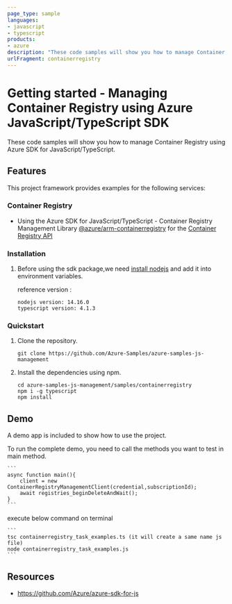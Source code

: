 ```yaml
---
page_type: sample
languages:
- javascript
- typescript
products:
- azure
description: "These code samples will show you how to manage Container Registry using Azure SDK for JavaScript/TypeScript."
urlFragment: containerregistry
---
```


# Getting started - Managing Container Registry using Azure JavaScript/TypeScript SDK

These code samples will show you how to manage Container Registry using Azure SDK for JavaScript/TypeScript.

## Features

This project framework provides examples for the following services:

### Container Registry
* Using the Azure SDK for JavaScript/TypeScript - Container Registry Management Library [@azure/arm-containerregistry](https://www.npmjs.com/package/@azure/arm-containerregistry) for the [Container Registry API](https://docs.microsoft.com/en-us/rest/api/containerregistry/)


### Installation

1.  Before using the sdk package,we need [install nodejs](https://nodejs.org/en/download/) and add it into environment variables.

    reference version :
    
    ```
    nodejs version: 14.16.0
    typescript version: 4.1.3
    ```

### Quickstart

1.  Clone the repository.

    ```
    git clone https://github.com/Azure-Samples/azure-samples-js-management
    ```

2.  Install the dependencies using npm.

    ```
    cd azure-samples-js-management/samples/containerregistry
    npm i -g typescript
    npm install
    ```

## Demo

A demo app is included to show how to use the project.

To run the complete demo, you need to  call the methods you want to test in main method. 

    ```
    async function main(){
        client = new ContainerRegistryManagementClient(credential,subscriptionId);
        await registries_beginDeleteAndWait();
    }
    ```

execute below command on terminal

    ```
    tsc containerregistry_task_examples.ts (it will create a same name js file)
    node containerregistry_task_examples.js
    ```

## Resources

- https://github.com/Azure/azure-sdk-for-js
